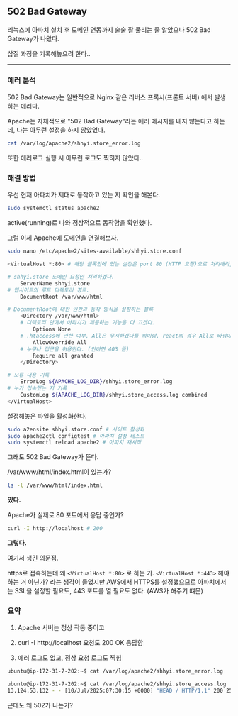 ## 502 Bad Gateway

리눅스에 아파치 설치 후 도메인 연동까지 술술 잘 풀리는 줄 알았으나 502 Bad Gateway가 나왔다.

삽질 과정을 기록해놓으려 한다..

---

### 에러 분석

502 Bad Gateway는 일반적으로 Nginx 같은 리버스 프록시(프론트 서버) 에서 발생하는 에러다.

Apache는 자체적으로 "502 Bad Gateway"라는 에러 메시지를 내지 않는다고 하는데, 나는 아무런 설정을 하지 않았었다.

```bash
cat /var/log/apache2/shhyi.store_error.log
```

또한 에러로그 실행 시 아무런 로그도 찍히지 않았다..

### 해결 방법

우선 현재 아파치가 제대로 동작하고 있는 지 확인을 해본다.

```bash
sudo systemctl status apache2
```

active(running)로 나와 정상적으로 동작함을 확인했다.

그럼 이제 Apache에 도메인을 연결해보자.

```bash
sudo nano /etc/apache2/sites-available/shhyi.store.conf
```

```bash
<VirtualHost *:80> # 해당 블록안에 있는 설정은 port 80 (HTTP 요청)으로 처리해라, 443의 경우 SSL(https://)은 port 443임

# shhyi.store 도메인 요청만 처리하겠다.
    ServerName shhyi.store
# 웹사이트의 루트 디렉토리 경로.
    DocumentRoot /var/www/html

# DocumentRoot에 대한 권한과 동작 방식을 설정하는 블록
    <Directory /var/www/html>
    # 디렉토리 안에서 아파치가 제공하는 기능을 다 끄겠다.
        Options None
    # .htaccess에 관한 여부, All은 무시하겠다를 의미함. react의 경우 All로 바꿔야 함 (.htaccess을 허용함)
        AllowOverride All
    # 누구나 접근을 허용한다. (안하면 403 뜸)
        Require all granted
    </Directory>

# 오류 내용 기록
    ErrorLog ${APACHE_LOG_DIR}/shhyi.store_error.log
# 누가 접속했는 지 기록
    CustomLog ${APACHE_LOG_DIR}/shhyi.store_access.log combined
</VirtualHost>
```

설정해놓은 파일을 활성화한다.

```bash
sudo a2ensite shhyi.store.conf # 사이트 활성화
sudo apache2ctl configtest # 아파치 설정 테스트
sudo systemctl reload apache2 # 아파치 재시작
```

그래도 502 Bad Gateway가 뜬다.

/var/www/html/index.html이 있는가?

```bash
ls -l /var/www/html/index.html
```

**있다.**

Apache가 실제로 80 포트에서 응답 중인가?

```bash
curl -I http://localhost # 200
```

**그렇다.**

여기서 생긴 의문점.

https로 접속하는데 왜 `<VirtualHost *:80>` 로 하는 가. `<VirtualHost *:443>` 해야하는 거 아닌가? 라는 생각이 들었지만 AWS에서 HTTPS를 설정했으므로 아파치에서는 SSL을 설정할 필요도, 443 포트를 열 필요도 없다. (AWS가 해주기 떄문)

### 요약

1. Apache 서버는 정상 작동 중이고

2. curl -I http://localhost 요청도 200 OK 응답함

3. 에러 로그도 없고, 정상 요청 로그도 찍힘

```bash
ubuntu@ip-172-31-7-202:~$ cat /var/log/apache2/shhyi.store_error.log

ubuntu@ip-172-31-7-202:~$ cat /var/log/apache2/shhyi.store_access.log
13.124.53.132 - - [10/Jul/2025:07:30:15 +0000] "HEAD / HTTP/1.1" 200 255 "-" "curl/8.5.0"
```

근데도 왜 502가 나는가?
